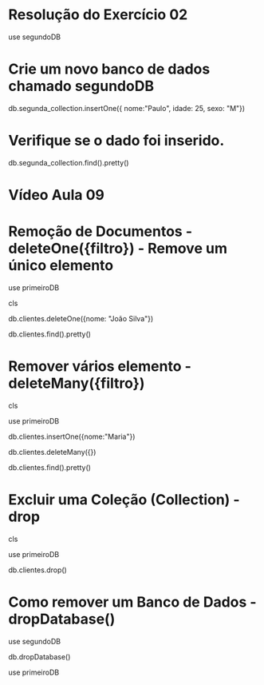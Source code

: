 # Resolução do Exercício 02

use segundoDB

# Crie um novo banco de dados chamado segundoDB

db.segunda_collection.insertOne({ nome:"Paulo", idade: 25, sexo: "M"})

# Verifique se o dado foi inserido.

db.segunda_collection.find().pretty()


# Vídeo Aula 09

# Remoção de Documentos - deleteOne({filtro}) - Remove um único elemento

use primeiroDB

cls

db.clientes.deleteOne({nome: "João Silva"})

db.clientes.find().pretty()

# Remover vários elemento - deleteMany({filtro})

cls

use primeiroDB

db.clientes.insertOne({nome:"Maria"})

db.clientes.deleteMany({})

db.clientes.find().pretty()

# Excluir uma Coleção (Collection) - drop

cls

use primeiroDB

db.clientes.drop()

# Como remover um Banco de Dados - dropDatabase()

use segundoDB

db.dropDatabase()

use primeiroDB
